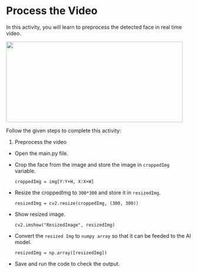 Process the Video
==================

In this activity, you will learn to preprocess the detected face in real time video.


<img src= "https://s3.amazonaws.com/media-p.slid.es/uploads/2071954/images/10572927/Slide_7_P2.gif" width = "480" height = "220">


Follow the given steps to complete this activity:

1. Preprocess the video

* Open the main.py file.

* Crop the face from the image  and store the image in `croppedImg` variable.

    `croppedImg = img[Y:Y+H, X:X+W]`

* Resize the croppedImg to `300*300` and store it in `resizedImg`.

    `resizedImg = cv2.resize(croppedImg, (300, 300))`

* Show resized image.

    `cv2.imshow("ResizedImage", resizedImg)`

* Convert the `resized Img` to `numpy array` so that it can be feeded to the AI model.

    `resizedImg = np.array([resizedImg])`

* Save and run the code to check the output.

